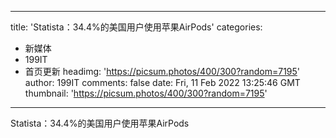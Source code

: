 
---
title: 'Statista：34.4%的美国用户使用苹果AirPods'
categories: 
 - 新媒体
 - 199IT
 - 首页更新
headimg: 'https://picsum.photos/400/300?random=7195'
author: 199IT
comments: false
date: Fri, 11 Feb 2022 13:25:46 GMT
thumbnail: 'https://picsum.photos/400/300?random=7195'
---

<div>   
Statista：34.4%的美国用户使用苹果AirPods  
</div>
            